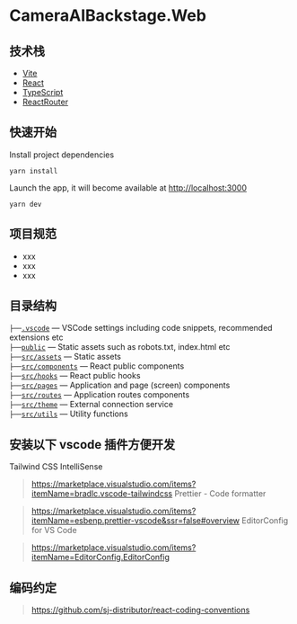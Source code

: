 # CameraAIBackstage.Web

## 技术栈

- [Vite](https://vitejs.dev)
- [React](https://reactjs.org)
- [TypeScript](https://www.typescriptlang.org)
- [ReactRouter](https://reactrouter.com/docs/en/v6)

## 快速开始

Install project dependencies

```
yarn install
```

Launch the app, it will become available at [http://localhost:3000](http://localhost:3000/)

```
yarn dev
```

## 项目规范

- xxx
- xxx
- xxx

## 目录结构

`├──`[`.vscode`](.vscode) — VSCode settings including code snippets, recommended extensions etc<br>
`├──`[`public`](./public) — Static assets such as robots.txt, index.html etc<br>
`├──`[`src/assets`](./src/assets) — Static assets<br>
`├──`[`src/components`](./src/components) — React public components<br>
`├──`[`src/hooks`](./src/hooks) — React public hooks<br>
`├──`[`src/pages`](./src/pages) — Application and page (screen) components<br>
`├──`[`src/routes`](./src/routes) — Application routes components<br>
`├──`[`src/theme`](./src/services) — External connection service<br>
`├──`[`src/utils`](./src/utils) — Utility functions<br>

## 安装以下 vscode 插件方便开发

Tailwind CSS IntelliSense

> https://marketplace.visualstudio.com/items?itemName=bradlc.vscode-tailwindcss
> Prettier - Code formatter

> https://marketplace.visualstudio.com/items?itemName=esbenp.prettier-vscode&ssr=false#overview
> EditorConfig for VS Code

> https://marketplace.visualstudio.com/items?itemName=EditorConfig.EditorConfig

## 编码约定

> https://github.com/sj-distributor/react-coding-conventions
